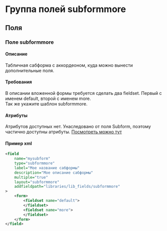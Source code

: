 # Группа полей subformmore

## Поля

### Поле subformmore
#### Описание
Табличная сабформа с аккордеоном, куда можно вынести дополнительные поля.
#### Требования
В описании вложенной формы требуется сделать два fieldset. Первый с именем default, второй с именем more. <br/>
Так же укажите шаблон subformmore.

#### Атрибуты
Атрибутов доступных нет.
Унаследовано от поля Subform, поэтому частично доступны атрибуты. [Посмотреть можно тут](https://docs.joomla.org/Special:MyLanguage/subform_form_field_type)

#### Пример xml
```xml
<field
    name="mysubform"
    type="subformmore"
    label="Мое название сабформы"
    description="Мое описание сабформы"
    multiple="true"
    layout="subformmore"
    addfieldpath="libraries/lib_fields/subformmore"
>
    <form>
        <fieldset name="default">
        </fieldset>
        <fieldset name="more">
        </fieldset>
    </form>
</field>
```
